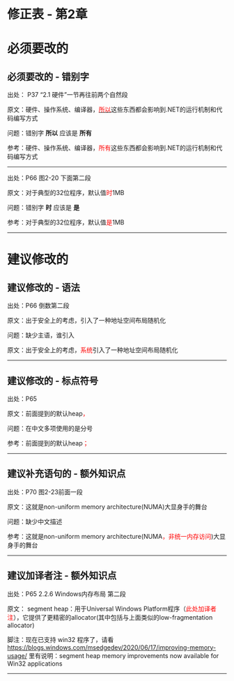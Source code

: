 # 修正表 - 第2章

# 必须要改的

## 必须要改的 - 错别字
出处： P37 “2.1 硬件”一节再往前两个自然段

原文：硬件、操作系统、编译器，<u><font color=red>所以</font></u>这些东西都会影响到.NET的运行机制和代码编写方式

问题：错别字 **所以** 应该是 **所有**

参考：硬件、操作系统、编译器，<font color=red>所有</font>这些东西都会影响到.NET的运行机制和代码编写方式

------

出处：P66 图2-20 下面第二段

原文：对于典型的32位程序，默认值<font color=red>时</font>1MB

问题：错别字 **时** 应该是 **是**

参考：对于典型的32位程序，默认值<font color=red>是</font>1MB

------

# 建议修改的

## 建议修改的 - 语法

出处：P66 倒数第二段

原文：出于安全上的考虑，引入了一种地址空间布局随机化

问题：缺少主语，谁引入

原文：出于安全上的考虑，<font color=red>系统</font>引入了一种地址空间布局随机化

------

## 建议修改的 - 标点符号

出处：P65

原文：前面提到的默认heap<font color=red>，</font>

问题：在中文多项使用的是分号

参考：前面提到的默认heap<font color=red>；</font>

------

## 建议补充语句的 - 额外知识点

出处：P70 图2-23前面一段

原文：这就是non-uniform memory architecture(NUMA)大显身手的舞台

问题：缺少中文描述

参考：这就是non-uniform memory architecture(NUMA<font color=red>，非统一内存访问</font>)大显身手的舞台

------

## 建议加译者注 - 额外知识点

出处：P65 2.2.6  Windows内存布局 第二段

原文： segment heap：用于Universal Windows Platform程序（<font color=red>此处加译者注</font>），它提供了更精密的allocator(其中包括与上面类似的low-fragmentation allocator)

脚注：现在已支持 win32 程序了，请看 https://blogs.windows.com/msedgedev/2020/06/17/improving-memory-usage/ 里有说明：segment heap memory improvements now available for Win32 applications

------